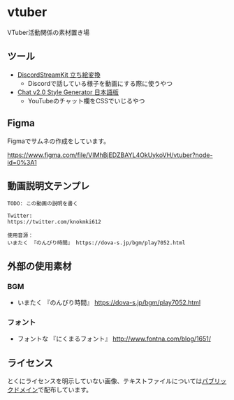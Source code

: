 # vtuber

VTuber活動関係の素材置き場

## ツール

- [DiscordStreamKit 立ち絵変換](https://manten-do.net/contents/dsk01)
    - Discordで話している様子を動画にする際に使うやつ
- [Chat v2.0 Style Generator 日本語版](http://css4obs.starfree.jp/)
    - YouTubeのチャット欄をCSSでいじるやつ

## Figma

Figmaでサムネの作成をしています。

https://www.figma.com/file/VIMhBjEDZBAYL4OkUykoVH/vtuber?node-id=0%3A1

## 動画説明文テンプレ

```
TODO: この動画の説明を書く

Twitter:
https://twitter.com/knokmki612

使用音源：
いまたく 『のんびり時間』 https://dova-s.jp/bgm/play7052.html
```

## 外部の使用素材

### BGM

- いまたく 『のんびり時間』 https://dova-s.jp/bgm/play7052.html

### フォント

- フォントな 『にくまるフォント』 http://www.fontna.com/blog/1651/

## ライセンス

とくにライセンスを明示していない画像、テキストファイルについては[パブリックドメイン](https://creativecommons.org/publicdomain/zero/1.0/)で配布しています。
